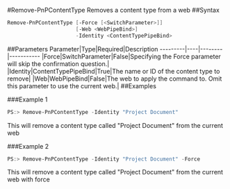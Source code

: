 #Remove-PnPContentType
Removes a content type from a web
##Syntax
```powershell
Remove-PnPContentType [-Force [<SwitchParameter>]]
                      [-Web <WebPipeBind>]
                      -Identity <ContentTypePipeBind>
```


##Parameters
Parameter|Type|Required|Description
---------|----|--------|-----------
|Force|SwitchParameter|False|Specifying the Force parameter will skip the confirmation question.|
|Identity|ContentTypePipeBind|True|The name or ID of the content type to remove|
|Web|WebPipeBind|False|The web to apply the command to. Omit this parameter to use the current web.|
##Examples

###Example 1
```powershell
PS:> Remove-PnPContentType -Identity "Project Document"
```
This will remove a content type called "Project Document" from the current web

###Example 2
```powershell
PS:> Remove-PnPContentType -Identity "Project Document" -Force
```
This will remove a content type called "Project Document" from the current web with force
